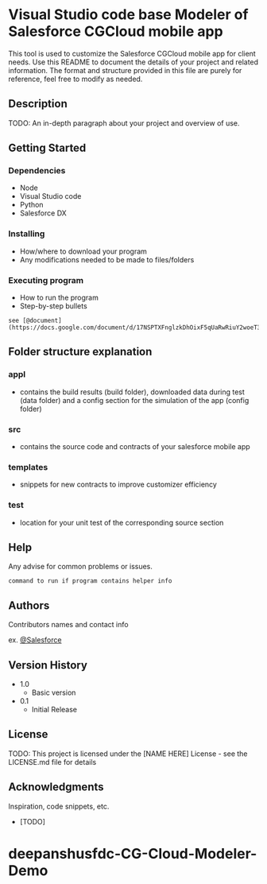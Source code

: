 # Visual Studio code base Modeler of Salesforce CGCloud mobile app

This tool is used to customize the Salesforce CGCloud mobile app for client needs.
Use this README to document the details of your project and related information. The format and structure provided in this file are purely for reference, feel free to modify as needed.

## Description

TODO: An in-depth paragraph about your project and overview of use.

## Getting Started

### Dependencies

* Node
* Visual Studio code
* Python
* Salesforce DX

### Installing

* How/where to download your program
* Any modifications needed to be made to files/folders

### Executing program

* How to run the program
* Step-by-step bullets
```
see [@document](https://docs.google.com/document/d/17NSPTXFnglzkDhOixF5qUaRwRiuY2woeT3DmM6coxC0/edit#heading=h.s9auy9z21lwm)
```

## Folder structure explanation

### appl

* contains the build results (build folder), downloaded data during test (data folder) and a config section for the simulation of the app (config folder)

### src

* contains the source code and contracts of your salesforce mobile app

### templates

* snippets for new contracts to improve customizer efficiency

### test

* location for your unit test of the corresponding source section

## Help

Any advise for common problems or issues.
```
command to run if program contains helper info
```

## Authors

Contributors names and contact info

ex. [@Salesforce](https://salesforce.com)

## Version History

* 1.0
    * Basic version
* 0.1
    * Initial Release

## License

TODO: This project is licensed under the [NAME HERE] License - see the LICENSE.md file for details

## Acknowledgments

Inspiration, code snippets, etc.
* [TODO]
# deepanshusfdc-CG-Cloud-Modeler-Demo
